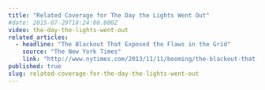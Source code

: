 ```yaml
---
title: "Related Coverage for The Day the Lights Went Out"
#date: 2015-07-29T18:24:00.000Z
video: the-day-the-lights-went-out
related_articles:
  - headline: "The Blackout That Exposed the Flaws in the Grid"
    source: "The New York Times"
    link: "http://www.nytimes.com/2013/11/11/booming/the-blackout-that-exposed-the-flaws-in-the-grid.html?_r=0"
published: true
slug: related-coverage-for-the-day-the-lights-went-out
---
```



